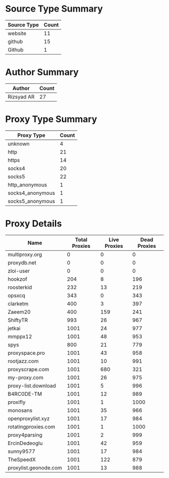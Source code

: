 # Source Type Summary

| Source Type | Count |
|-------------|-------|
| website | 11 |
| github | 15 |
| Github | 1 |


# Author Summary

| Author | Count |
|--------|-------|
| Rizsyad AR | 27 |


# Proxy Type Summary

| Proxy Type | Count |
|------------|-------|
| unknown | 4 |
| http | 21 |
| https | 14 |
| socks4 | 20 |
| socks5 | 22 |
| http_anonymous | 1 |
| socks4_anonymous | 1 |
| socks5_anonymous | 1 |


# Proxy Details

| Name | Total Proxies | Live Proxies | Dead Proxies |
|------|---------------|--------------|---------------|
| multiproxy.org | 0 | 0 | 0 |
| proxydb.net | 0 | 0 | 0 |
| zloi-user | 0 | 0 | 0 |
| hookzof | 204 | 8 | 196 |
| roosterkid | 232 | 13 | 219 |
| opsxcq | 343 | 0 | 343 |
| clarketm | 400 | 3 | 397 |
| Zaeem20 | 400 | 159 | 241 |
| ShiftyTR | 993 | 26 | 967 |
| jetkai | 1001 | 24 | 977 |
| mmppx12 | 1001 | 48 | 953 |
| spys | 800 | 21 | 779 |
| proxyspace.pro | 1001 | 43 | 958 |
| rootjazz.com | 1001 | 10 | 991 |
| proxyscrape.com | 1001 | 680 | 321 |
| my-proxy.com | 1001 | 26 | 975 |
| proxy-list.download | 1001 | 5 | 996 |
| B4RC0DE-TM | 1001 | 12 | 989 |
| proxifly | 1001 | 1 | 1000 |
| monosans | 1001 | 35 | 966 |
| openproxylist.xyz | 1001 | 17 | 984 |
| rotatingproxies.com | 1001 | 1 | 1000 |
| proxy4parsing | 1001 | 2 | 999 |
| ErcinDedeoglu | 1001 | 42 | 959 |
| sunny9577 | 1001 | 17 | 984 |
| TheSpeedX | 1001 | 122 | 879 |
| proxylist.geonode.com | 1001 | 13 | 988 |
